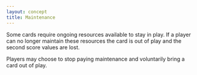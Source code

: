 ```yaml
---
layout: concept
title: Maintenance
---
```


Some cards require ongoing resources available to stay in play. If a player can no longer maintain these resources the card is out of play and the second score values are lost.

Players may choose to stop paying maintenance and voluntarily bring a card out of play.
